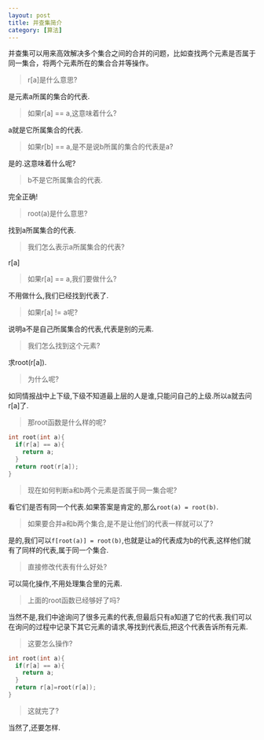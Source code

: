 ```yaml
---
layout: post
title: 并查集简介
category: [算法]
---
```

并查集可以用来高效解决多个集合之间的合并的问题，比如查找两个元素是否属于同一集合，将两个元素所在的集合合并等操作。

> r[a]是什么意思?

是元素a所属的集合的代表.

> 如果r[a] == a,这意味着什么?

a就是它所属集合的代表.

> 如果r[b] == a,是不是说b所属的集合的代表是a?

是的.这意味着什么呢?

> b不是它所属集合的代表.

完全正确!

> root(a)是什么意思?

找到a所属集合的代表.

> 我们怎么表示a所属集合的代表?

r[a]

> 如果r[a] == a,我们要做什么?

不用做什么,我们已经找到代表了.

> 如果r[a] != a呢?

说明a不是自己所属集合的代表,代表是别的元素.

> 我们怎么找到这个元素?

求root(r[a]).

> 为什么呢?

如同情报战中上下级,下级不知道最上层的人是谁,只能问自己的上级.所以a就去问r[a]了.

> 那root函数是什么样的呢?

```C
int root(int a){
  if(r[a] == a){
    return a;
  }
  return root(r[a]);
}
```

> 现在如何判断a和b两个元素是否属于同一集合呢?

看它们是否有同一个代表.如果答案是肯定的,那么`root(a) = root(b)`.

> 如果要合并a和b两个集合,是不是让他们的代表一样就可以了?

是的,我们可以`f[root(a)] = root(b)`,也就是让a的代表成为b的代表,这样他们就有了同样的代表,属于同一个集合.

> 直接修改代表有什么好处?

可以简化操作,不用处理集合里的元素.

> 上面的root函数已经够好了吗?

当然不是,我们中途询问了很多元素的代表,但最后只有a知道了它的代表.我们可以在询问的过程中记录下其它元素的请求,等找到代表后,把这个代表告诉所有元素.

> 这要怎么操作?

```C
int root(int a){
  if(r[a] == a){
    return a;
  }
  return r[a]=root(r[a]);
}
```

> 这就完了?

当然了,还要怎样.
